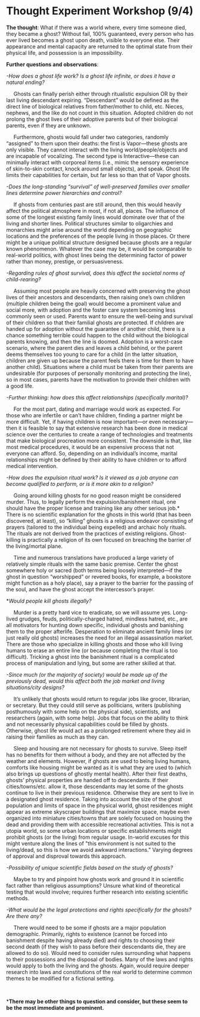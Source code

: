 # Thought Experiment Workshop (9/4)

**The thought**: What if there was a world where, every time someone died, they became a ghost? Without fail, 100% guaranteed, every person who has ever lived becomes a ghost upon death, visible to everyone else. Their appearance and mental capacity are returned to the optimal state from their physical life, and possession is an impossibility.  

**Further questions and observations**:

*-How does a ghost life work? Is a ghost life infinite, or does it have a natural ending?*

&nbsp;&nbsp;&nbsp;&nbsp;&nbsp;Ghosts can finally perish either through ritualistic expulsion OR by their last living descendant expiring. “Descendant” would be defined as the direct line of biological relatives from father/mother to child, etc. Nieces, nephews, and the like do not count in this situation. Adopted children do not prolong the ghost lives of their adoptive parents but of their biological parents, even if they are unknown.

&nbsp;&nbsp;&nbsp;&nbsp;&nbsp;Furthermore, ghosts would fall under two categories, randomly “assigned” to them upon their deaths: the first is Vapor—these ghosts are only visible. They cannot interact with the living world/people/objects and are incapable of vocalizing. The second type is Interactive—these can minimally interact with corporeal items (i.e., mimic the sensory experience of skin-to-skin contact, knock around small objects), and speak. Ghost life limits their capabilities for certain, but far less so than that of Vapor ghosts.


*-Does the long-standing “survival” of well-preserved families over smaller lines determine power hierarchies and control?*

&nbsp;&nbsp;&nbsp;&nbsp;&nbsp;If ghosts from centuries past are still around, then this would heavily affect the political atmosphere in most, if not all, places. The influence of some of the longest existing family lines would dominate over that of the living and shorter lines. Political structures similar to oligarchies and monarchies might arise around the world depending on geographic locations and the preferences of the people living in those places. Or there might be a unique political structure designed because ghosts are a regular known phenomenon. Whatever the case may be, it would be comparable to real-world politics, with ghost lines being the determining factor of power rather than money, prestige, or persuasiveness. 

*-Regarding rules of ghost survival, does this affect the societal norms of child-rearing?*

&nbsp;&nbsp;&nbsp;&nbsp;&nbsp;Assuming most people are heavily concerned with preserving the ghost lives of their ancestors and descendants, then raising one’s own children (multiple children being the goal) would become a prominent value and social more, with adoption and the foster care system becoming less commonly seen or used. Parents want to ensure the well-being and survival of their children so that their familial ghosts are protected. If children are handed up for adoption without the guarantee of another child, there is a chance something terrible could happen to the child without the biological parents knowing, and then the line is doomed. Adoption is a worst-case scenario, where the parent dies and leaves a child behind, or the parent deems themselves too young to care for a child (in the latter situation, children are given up because the parent feels there is time for them to have another child). Situations where a child must be taken from their parents are undesirable (for purposes of personally monitoring and protecting the line), so in most cases, parents have the motivation to provide their children with a good life.

*-Further thinking: how does this affect relationships (specifically marital)?*

&nbsp;&nbsp;&nbsp;&nbsp;&nbsp;For the most part, dating and marriage would work as expected. For those who are infertile or can’t have children, finding a partner might be more difficult. Yet, if having children is now important—or even necessary—then it is feasible to say that extensive research has been done in medical science over the centuries to create a range of technologies and treatments that make biological procreation more consistent. The downside is that, like most medical procedures, it would be an expensive process that not everyone can afford. So, depending on an individual’s income, marital relationships might be defined by their ability to have children or to afford medical intervention.

*-How does the expulsion ritual work? Is it viewed as a job anyone can become qualified to perform, or is it more akin to a religion?*

&nbsp;&nbsp;&nbsp;&nbsp;&nbsp;Going around killing ghosts for no good reason might be considered murder. Thus, to legally perform the expulsion/banishment ritual, one should have the proper license and training like any other serious job.* There is no scientific explanation for the ghosts in this world (that has been discovered, at least), so “killing” ghosts is a religious endeavor consisting of prayers (tailored to the individual being expelled) and archaic holy rituals. The rituals are not derived from the practices of existing religions. Ghost-killing is practically a religion of its own focused on breaching the barrier of the living/mortal plane.

&nbsp;&nbsp;&nbsp;&nbsp;&nbsp;Time and numerous translations have produced a large variety of relatively simple rituals with the same basic premise. Center the ghost somewhere holy or sacred (both terms being loosely interpreted—if the ghost in question “worshipped” or revered books, for example, a bookstore might function as a holy place), say a prayer to the barrier for the passing of the soul, and have the ghost accept the intercessor’s prayer. 

**Would people kill ghosts illegally?*

&nbsp;&nbsp;&nbsp;&nbsp;&nbsp;Murder is a pretty hard vice to eradicate, so we will assume yes. Long-lived grudges, feuds, politically-charged hatred, mindless hatred, etc., are all motivators for hunting down specific, individual ghosts and banishing them to the proper afterlife. Desperation to eliminate ancient family lines (or just really old ghosts) increases the need for an illegal assassination market. There are those who specialize in killing ghosts and those who kill living humans to erase an entire line (or because completing the ritual is too difficult). Tricking a ghost into the banishment ritual is a complicated process of manipulation and lying, but some are rather skilled at that. 

*-Since much (or the majority of society) would be made up of the previously dead, would this affect both the job market and living situations/city designs?*

&nbsp;&nbsp;&nbsp;&nbsp;&nbsp;It’s unlikely that ghosts would return to regular jobs like grocer, librarian, or secretary. But they could still serve as politicians, writers (publishing posthumously with some help on the physical side), scientists, and researchers (again, with some help). Jobs that focus on the ability to think and not necessarily physical capabilities could be filled by ghosts. Otherwise, ghost life would act as a prolonged retirement where they aid in raising their families as much as they can. 

&nbsp;&nbsp;&nbsp;&nbsp;&nbsp;Sleep and housing are not necessary for ghosts to survive. Sleep itself has no benefits for them without a body, and they are not affected by the weather and elements. However, if ghosts are used to being living humans, comforts like housing might be wanted as it is what they are used to (which also brings up questions of ghostly mental health). After their first deaths, ghosts’ physical properties are handed off to descendants. If their cities/towns/etc. allow it, those descendants may let some of the ghosts continue to live in their previous residence. Otherwise they are sent to live in a designated ghost residence. Taking into account the size of the ghost population and limits of space in the physical world, ghost residences might appear as extreme skyscraper buildings that maximize space, maybe even organized into miniature cities/towns that are solely focused on housing the dead and providing them with accessible recreational activities. This is not a utopia world, so some urban locations or specific establishments might prohibit ghosts (or the living) from regular usage. In-world excuses for this might venture along the lines of "this environment is not suited to the living/dead, so this is how we avoid awkward interactions." Varying degrees of approval and disproval towards this approach.

*-Possibility of unique scientific fields based on the study of ghosts?*

&nbsp;&nbsp;&nbsp;&nbsp;&nbsp;Maybe to try and pinpoint how ghosts work and ground it in scientific fact rather than religious assumptions? Unsure what kind of theoretical testing that would involve; requires further research into existing scientific methods.

*-What would be the legal protections and rights specifically for the ghosts? Are there any?*

&nbsp;&nbsp;&nbsp;&nbsp;&nbsp;There would need to be some if ghosts are a major population demographic. Primarily, rights to existence (cannot be forced into banishment despite having already died) and rights to choosing their second death (if they wish to pass before their descendants die, they are allowed to do so). Would need to consider rules surrounding what happens to their possessions and the disposal of bodies. Many of the laws and rights would apply to both the living and the ghosts. Again, would require deeper research into laws and constitutions of the real world to determine common themes to be modified for a fictional setting.

&nbsp;
&nbsp;
&nbsp;

***There may be other things to question and consider, but these seem to be the most immediate and prominent.**
